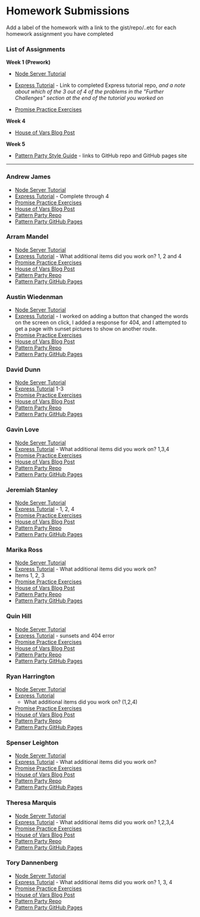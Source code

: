 # Homework Submissions

Add a label of the homework with a link to the gist/repo/..etc for each homework assignment you have completed

### List of Assignments

**Week 1 (Prework)**

* [Node Server Tutorial](http://frontend.turing.io/lessons/module-4/node-prework.html)

* [Express Tutorial](https://medium.com/@jaeger.rob/introduction-to-nodes-express-js-db5617047150) - Link to completed Express tutorial repo, *and a note about which of the 3 out of 4 of the problems in the "Further Challenges" section at the end of the tutorial you worked on*

* [Promise Practice Exercises](https://gist.github.com/robbiejaeger/dc8f55c1f9462741090862f736b82cab)

**Week 4**

* [House of Vars Blog Post]()

**Week 5**

* [Pattern Party Style Guide](http://frontend.turing.io/projects/pattrn-party.html) - links to GitHub repo and GitHub pages site

---

### Andrew James

* [Node Server Tutorial](https://github.com/andrew-t-james/mod4-pre-work)
* [Express Tutorial](https://github.com/andrew-t-james/mod4-pre-work) - Complete through 4
* [Promise Practice Exercises](https://github.com/andrew-t-james/mod4-pre-work)
* [House of Vars Blog Post]()
* [Pattern Party Repo]()
* [Pattern Party GitHub Pages]()

### Arram Mandel

* [Node Server Tutorial](https://github.com/airum82/mod4-homework/tree/master/node-lesson)
* [Express Tutorial](https://github.com/airum82/mod4-homework/tree/master/express-lesson) - What additional items did you work on? 1, 2 and 4
* [Promise Practice Exercises](https://github.com/airum82/mod4-homework/tree/master/prework-promise)
* [House of Vars Blog Post]()
* [Pattern Party Repo]()
* [Pattern Party GitHub Pages]()

### Austin Wiedenman

* [Node Server Tutorial](https://gist.github.com/Awiedenman/d4c80d19c071437876fdee248e58b7eb)
* [Express Tutorial](https://github.com/Awiedenman/express-lesson) - I worked on adding a button that changed the words on the screen on click, I added a response for 404, and I attempted to get a page with sunset pictures to show on another route.
* [Promise Practice Exercises](https://gist.github.com/Awiedenman/627d37e52a4cda3b4fcafd136af83ad3)
* [House of Vars Blog Post]()
* [Pattern Party Repo]()
* [Pattern Party GitHub Pages]()

### David Dunn

* [Node Server Tutorial](https://gist.github.com/dsdunn/9f9c98f33f8976fd1c6e5aaac764b2b6)
* [Express Tutorial](https://github.com/dsdunn/mod4expressPrework) 1-3
* [Promise Practice Exercises](https://gist.github.com/dsdunn/86af845ae13cfc2351d9002052f16d1a)
* [House of Vars Blog Post]()
* [Pattern Party Repo]()
* [Pattern Party GitHub Pages]()

### Gavin Love

* [Node Server Tutorial](https://github.com/gavin-love/node-server-pre-work)
* [Express Tutorial](https://github.com/gavin-love/express-intro) - What additional items did you work on? 1,3,4
* [Promise Practice Exercises](https://github.com/gavin-love/promises-practice)
* [House of Vars Blog Post]()
* [Pattern Party Repo]()
* [Pattern Party GitHub Pages]()

### Jeremiah Stanley

* [Node Server Tutorial](https://gist.github.com/jeremiahjstanley/e582019634adaa5ccc1d33da6115ee9c)
* [Express Tutorial](https://github.com/jeremiahjstanley/express-tutorial) - 1, 2, 4
* [Promise Practice Exercises](https://gist.github.com/jeremiahjstanley/f884250bf631e604876c5c972ee12d1d)
* [House of Vars Blog Post](https://gist.github.com/jeremiahjstanley/054a1d0a49f55b9aff935210408c3311)
* [Pattern Party Repo](https://github.com/jeremiahjstanley/pattrn-party)
* [Pattern Party GitHub Pages](https://jeremiahjstanley.github.io/pattrn-party/)

### Marika Ross

* [Node Server Tutorial](https://github.com/marikaross/node)
* [Express Tutorial](https://github.com/marikaross/express-practice) - What additional items did you work on?
* Items 1, 2, 3
* [Promise Practice Exercises](https://repl.it/@marikaross/Promise-Practice)
* [House of Vars Blog Post]()
* [Pattern Party Repo]()
* [Pattern Party GitHub Pages]()

### Quin Hill

* [Node Server Tutorial](https://github.com/quinhill/mod4-prework-quin/tree/master/messages)
* [Express Tutorial](https://github.com/quinhill/mod4-prework-quin/tree/master/express-practice) - sunsets and 404 error
* [Promise Practice Exercises](https://github.com/quinhill/mod4-prework-quin/tree/master/promises)
* [House of Vars Blog Post]()
* [Pattern Party Repo]()
* [Pattern Party GitHub Pages]()

### Ryan Harrington

* [Node Server Tutorial](https://gist.github.com/RyanH5/ade02a4f0c48fb08775f58a21ccd9f4d)
* [Express Tutorial](https://github.com/RyanH5/express-tutorial) 
  - What additional items did you work on?
    (1,2,4)
* [Promise Practice Exercises](https://gist.github.com/RyanH5/9d978fde18d798e964c1474e6c4e120d)
* [House of Vars Blog Post]()
* [Pattern Party Repo]()
* [Pattern Party GitHub Pages]()

### Spenser Leighton

* [Node Server Tutorial](https://gist.github.com/spenserleighton1/96f2855993b68d88ca7219eebd6a0d65)
* [Express Tutorial](https://github.com/spenserleighton1/express-tutorial) - What additional items did you work on?
* [Promise Practice Exercises](https://gist.github.com/spenserleighton1/ccf6cd1b683a445ded7726f1b3518e03)
* [House of Vars Blog Post]()
* [Pattern Party Repo]()
* [Pattern Party GitHub Pages]()

### Theresa Marquis

* [Node Server Tutorial](https://github.com/tmcjunkinmarquis/Node-Server-Tutorial)
* [Express Tutorial](https://github.com/tmcjunkinmarquis/Express-Tutorial) - What additional items did you work on? 1,2,3,4
* [Promise Practice Exercises](https://github.com/tmcjunkinmarquis/prework)
* [House of Vars Blog Post]()
* [Pattern Party Repo]()
* [Pattern Party GitHub Pages]()

### Tory Dannenberg

* [Node Server Tutorial](https://github.com/tdberg21/messages)
* [Express Tutorial](https://github.com/tdberg21/be-practice) - What additional items did you work on? 1, 3, 4
* [Promise Practice Exercises](https://repl.it/@tdberg21/Promisespractice)
* [House of Vars Blog Post]()
* [Pattern Party Repo]()
* [Pattern Party GitHub Pages]()

